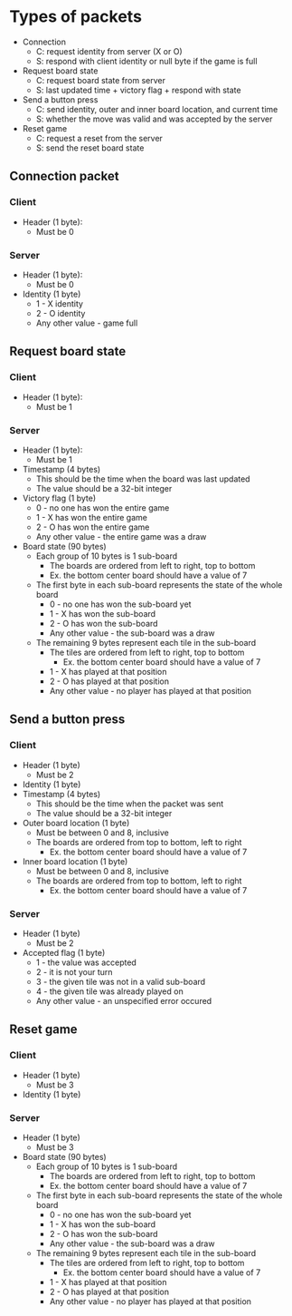 # Types of packets

* Connection
  * C: request identity from server (X or O)
  * S: respond with client identity or null byte if the game is full
* Request board state
  * C: request board state from server
  * S: last updated time + victory flag + respond with state
* Send a button press
  * C: send identity, outer and inner board location, and current time
  * S: whether the move was valid and was accepted by the server
* Reset game
  * C: request a reset from the server
  * S: send the reset board state

## Connection packet

### Client

* Header (1 byte):
  * Must be 0

### Server

* Header (1 byte):
  * Must be 0
* Identity (1 byte)
  * 1 - X identity
  * 2 - O identity
  * Any other value - game full

## Request board state

### Client

* Header (1 byte):
  * Must be 1

### Server

* Header (1 byte):
  * Must be 1
* Timestamp (4 bytes)
  * This should be the time when the board was last updated
  * The value should be a 32-bit integer
* Victory flag (1 byte)
  * 0 - no one has won the entire game
  * 1 - X has won the entire game
  * 2 - O has won the entire game
  * Any other value - the entire game was a draw
* Board state (90 bytes)
  * Each group of 10 bytes is 1 sub-board
    * The boards are ordered from left to right, top to bottom
    * Ex. the bottom center board should have a value of 7
  * The first byte in each sub-board represents the state of the whole board
    * 0 - no one has won the sub-board yet
    * 1 - X has won the sub-board
    * 2 - O has won the sub-board
    * Any other value - the sub-board was a draw
  * The remaining 9 bytes represent each tile in the sub-board
    * The tiles are ordered from left to right, top to bottom
      * Ex. the bottom center board should have a value of 7
    * 1 - X has played at that position
    * 2 - O has played at that position
    * Any other value - no player has played at that position

## Send a button press

### Client

* Header (1 byte)
  * Must be 2
* Identity (1 byte)
* Timestamp (4 bytes)
  * This should be the time when the packet was sent
  * The value should be a 32-bit integer
* Outer board location (1 byte)
  * Must be between 0 and 8, inclusive
  * The boards are ordered from top to bottom, left to right
    * Ex. the bottom center board should have a value of 7
* Inner board location (1 byte)
  * Must be between 0 and 8, inclusive
  * The boards are ordered from top to bottom, left to right
    * Ex. the bottom center board should have a value of 7

### Server

* Header (1 byte)
  * Must be 2
* Accepted flag (1 byte)
  * 1 - the value was accepted
  * 2 - it is not your turn
  * 3 - the given tile was not in a valid sub-board
  * 4 - the given tile was already played on
  * Any other value - an unspecified error occured

## Reset game

### Client

* Header (1 byte)
  * Must be 3
* Identity (1 byte)

### Server
* Header (1 byte)
  * Must be 3
* Board state (90 bytes)
  * Each group of 10 bytes is 1 sub-board
    * The boards are ordered from left to right, top to bottom
    * Ex. the bottom center board should have a value of 7
  * The first byte in each sub-board represents the state of the whole board
    * 0 - no one has won the sub-board yet
    * 1 - X has won the sub-board
    * 2 - O has won the sub-board
    * Any other value - the sub-board was a draw
  * The remaining 9 bytes represent each tile in the sub-board
    * The tiles are ordered from left to right, top to bottom
      * Ex. the bottom center board should have a value of 7
    * 1 - X has played at that position
    * 2 - O has played at that position
    * Any other value - no player has played at that position